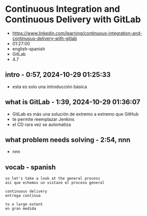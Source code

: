 # Continuous Integration and Continuous Delivery with GitLab

- https://www.linkedin.com/learning/continuous-integration-and-continuous-delivery-with-gitlab
- 01:27:00
- english-spanish
- GitLab
- 4.7

## intro - 0:57, 2024-10-29 01:25:33

- esta es solo una introducción básica

## what is GitLab - 1:39, 2024-10-29 01:36:07

- GitLab es más una solución de extremo a extremo que GitHub
- te permite reemplazar Jenkins
- el CD rara vez se automatiza

## what problem needs solving - 2:54, nnn

- nnn

## vocab - spanish










```
so let's take a look at the general process
así que echemos un vistazo el proceso general

continuous delivery
entrega continua

to a large extent
en gran medida
```
